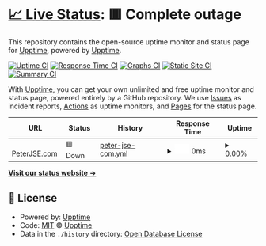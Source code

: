 # [📈 Live Status](https://demo.upptime.js.org): <!--live status--> **🟥 Complete outage**

This repository contains the open-source uptime monitor and status page for [Upptime](https://upptime.js.org), powered by [Upptime](https://github.com/upptime/upptime).

[![Uptime CI](https://github.com/peterjse/Upptime/workflows/Uptime%20CI/badge.svg)](https://github.com/peterjse/Upptime/actions?query=workflow%3A%22Uptime+CI%22)
[![Response Time CI](https://github.com/peterjse/Upptime/workflows/Response%20Time%20CI/badge.svg)](https://github.com/peterjse/Upptime/actions?query=workflow%3A%22Response+Time+CI%22)
[![Graphs CI](https://github.com/peterjse/Upptime/workflows/Graphs%20CI/badge.svg)](https://github.com/peterjse/Upptime/actions?query=workflow%3A%22Graphs+CI%22)
[![Static Site CI](https://github.com/peterjse/Upptime/workflows/Static%20Site%20CI/badge.svg)](https://github.com/peterjse/Upptime/actions?query=workflow%3A%22Static+Site+CI%22)
[![Summary CI](https://github.com/peterjse/Upptime/workflows/Summary%20CI/badge.svg)](https://github.com/peterjse/Upptime/actions?query=workflow%3A%22Summary+CI%22)

With [Upptime](https://upptime.js.org), you can get your own unlimited and free uptime monitor and status page, powered entirely by a GitHub repository. We use [Issues](https://github.com/upptime/upptime/issues) as incident reports, [Actions](https://github.com/peterjse/Upptime/actions) as uptime monitors, and [Pages](https://demo.upptime.js.org) for the status page.

<!--start: status pages-->
<!-- This summary is generated by Upptime (https://github.com/upptime/upptime) -->
<!-- Do not edit this manually, your changes will be overwritten -->
<!-- prettier-ignore -->
| URL | Status | History | Response Time | Uptime |
| --- | ------ | ------- | ------------- | ------ |
| <img alt="" src="https://icons.duckduckgo.com/ip3/www.peterjse.com.ico" height="13"> [PeterJSE.com](https://www.peterjse.com) | 🟥 Down | [peter-jse-com.yml](https://github.com/peterjse/Upptime/commits/HEAD/history/peter-jse-com.yml) | <details><summary><img alt="Response time graph" src="./graphs/peter-jse-com/response-time-week.png" height="20"> 0ms</summary><br><a href="https://peterjse.github.io/Upptime/history/peter-jse-com"><img alt="Response time 1111" src="https://img.shields.io/endpoint?url=https%3A%2F%2Fraw.githubusercontent.com%2Fpeterjse%2FUpptime%2FHEAD%2Fapi%2Fpeter-jse-com%2Fresponse-time.json"></a><br><a href="https://peterjse.github.io/Upptime/history/peter-jse-com"><img alt="24-hour response time 0" src="https://img.shields.io/endpoint?url=https%3A%2F%2Fraw.githubusercontent.com%2Fpeterjse%2FUpptime%2FHEAD%2Fapi%2Fpeter-jse-com%2Fresponse-time-day.json"></a><br><a href="https://peterjse.github.io/Upptime/history/peter-jse-com"><img alt="7-day response time 0" src="https://img.shields.io/endpoint?url=https%3A%2F%2Fraw.githubusercontent.com%2Fpeterjse%2FUpptime%2FHEAD%2Fapi%2Fpeter-jse-com%2Fresponse-time-week.json"></a><br><a href="https://peterjse.github.io/Upptime/history/peter-jse-com"><img alt="30-day response time 0" src="https://img.shields.io/endpoint?url=https%3A%2F%2Fraw.githubusercontent.com%2Fpeterjse%2FUpptime%2FHEAD%2Fapi%2Fpeter-jse-com%2Fresponse-time-month.json"></a><br><a href="https://peterjse.github.io/Upptime/history/peter-jse-com"><img alt="1-year response time 1007" src="https://img.shields.io/endpoint?url=https%3A%2F%2Fraw.githubusercontent.com%2Fpeterjse%2FUpptime%2FHEAD%2Fapi%2Fpeter-jse-com%2Fresponse-time-year.json"></a></details> | <details><summary><a href="https://peterjse.github.io/Upptime/history/peter-jse-com">0.00%</a></summary><a href="https://peterjse.github.io/Upptime/history/peter-jse-com"><img alt="All-time uptime 83.60%" src="https://img.shields.io/endpoint?url=https%3A%2F%2Fraw.githubusercontent.com%2Fpeterjse%2FUpptime%2FHEAD%2Fapi%2Fpeter-jse-com%2Fuptime.json"></a><br><a href="https://peterjse.github.io/Upptime/history/peter-jse-com"><img alt="24-hour uptime 0.00%" src="https://img.shields.io/endpoint?url=https%3A%2F%2Fraw.githubusercontent.com%2Fpeterjse%2FUpptime%2FHEAD%2Fapi%2Fpeter-jse-com%2Fuptime-day.json"></a><br><a href="https://peterjse.github.io/Upptime/history/peter-jse-com"><img alt="7-day uptime 0.00%" src="https://img.shields.io/endpoint?url=https%3A%2F%2Fraw.githubusercontent.com%2Fpeterjse%2FUpptime%2FHEAD%2Fapi%2Fpeter-jse-com%2Fuptime-week.json"></a><br><a href="https://peterjse.github.io/Upptime/history/peter-jse-com"><img alt="30-day uptime 0.00%" src="https://img.shields.io/endpoint?url=https%3A%2F%2Fraw.githubusercontent.com%2Fpeterjse%2FUpptime%2FHEAD%2Fapi%2Fpeter-jse-com%2Fuptime-month.json"></a><br><a href="https://peterjse.github.io/Upptime/history/peter-jse-com"><img alt="1-year uptime 73.77%" src="https://img.shields.io/endpoint?url=https%3A%2F%2Fraw.githubusercontent.com%2Fpeterjse%2FUpptime%2FHEAD%2Fapi%2Fpeter-jse-com%2Fuptime-year.json"></a></details>

<!--end: status pages-->

[**Visit our status website →**](https://demo.upptime.js.org)

## 📄 License

- Powered by: [Upptime](https://github.com/upptime/upptime)
- Code: [MIT](./LICENSE) © [Upptime](https://upptime.js.org)
- Data in the `./history` directory: [Open Database License](https://opendatacommons.org/licenses/odbl/1-0/)
